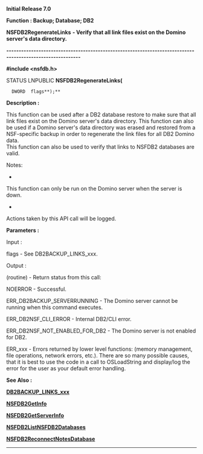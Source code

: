 




<!--
 /\* Font Definitions \*/
 @font-face
 {font-family:Helv;
 panose-1:2 11 6 4 2 2 2 3 2 4;}
@font-face
 {font-family:"Cambria Math";
 panose-1:2 4 5 3 5 4 6 3 2 4;}
 /\* Style Definitions \*/
 p.MsoNormal, li.MsoNormal, div.MsoNormal
 {margin-top:0cm;
 margin-right:0cm;
 margin-bottom:8.0pt;
 margin-left:0cm;
 line-height:107%;
 font-size:11.0pt;
 font-family:"Calibri",sans-serif;}
.MsoChpDefault
 {font-size:11.0pt;}
.MsoPapDefault
 {margin-bottom:8.0pt;
 line-height:107%;}
 /\* Page Definitions \*/
 @page WordSection1
 {size:612.0pt 792.0pt;
 margin:72.0pt 72.0pt 72.0pt 72.0pt;}
div.WordSection1
 {page:WordSection1;}
 /\* List Definitions \*/
 ol
 {margin-bottom:0cm;}
ul
 {margin-bottom:0cm;}
-->




**Initial Release 7.0**



**Function : Backup; Database; DB2**



**NSFDB2RegenerateLinks** **- Verify
that all link files exist on the Domino server's data directory.**


**----------------------------------------------------------------------------------------------------------**



**#include <nsfdb.h>**



STATUS
LNPUBLIC **NSFDB2RegenerateLinks(**  

      DWORD  flags**);**



**Description :**



This
function can be used after a DB2 database restore to make sure that all link
files exist on the Domino server's data directory.   This function can also be
used if a Domino server's data directory was erased and restored from a
NSF-specific backup in order to regenerate the link files for all DB2 Domino data.   
This function can also be used to verify that links to NSFDB2 databases are
valid.


 


Notes:


*       
This function can only be run on the Domino server when the server
is down.


*       
Actions taken by this API call will be logged.


 


**Parameters :**



Input :  

flags  -  See DB2BACKUP\_LINKS\_xxx.  

  




Output :  

(routine)  -  Return status from this call:   

  

NOERROR - Successful.  

  

ERR\_DB2BACKUP\_SERVERRUNNING - The Domino server cannot be running when this
command executes.  

  

ERR\_DB2NSF\_CLI\_ERROR - Internal DB2/CLI error.  

  

ERR\_DB2NSF\_NOT\_ENABLED\_FOR\_DB2 - The Domino server is not enabled for DB2.  

  

ERR\_xxx - Errors returned by lower level functions: (memory management, file
operations, network errors, etc.).  There are so many possible causes, that it
is best to use the code in a call to OSLoadString and display/log the error for
the user as your default error handling.  

  

  




 **See Also :**


**[DB2BACKUP\_LINKS\_xxx](notes:///8525872100478C66/61FD4E9848264AD28525620B006BA8BD/193E1DE2C5D55C564825705F0044C234)**


**[NSFDB2GetInfo](notes:///8525872100478C66/61FD4E9848264AD28525620B006BA8BD/406189AFDCB6E04385256E60004A00D1)**


**[NSFDB2GetServerInfo](notes:///8525872100478C66/61FD4E9848264AD28525620B006BA8BD/F4041BDF22D5C4B585256E60004CAE77)**


**[NSFDB2ListNSFDB2Databases](notes:///8525872100478C66/61FD4E9848264AD28525620B006BA8BD/A57AF7CF730AA01685256E6000560BE5)**


**[NSFDB2ReconnectNotesDatabase](notes:///8525872100478C66/61FD4E9848264AD28525620B006BA8BD/F551E2856602672185256E600054B6EC)**



----------------------------------------------------------------------------------------------------------


 





